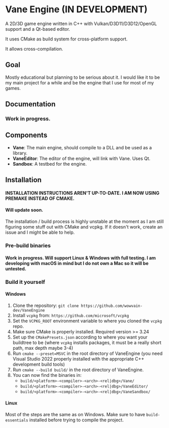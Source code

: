 # Vane Engine (IN DEVELOPMENT)

A 2D/3D game engine written in C++ with Vulkan/D3D11/D3D12/OpenGL support and a Qt-based editor.

It uses CMake as build system for cross-platform support.

It allows cross-compilation.

## Goal

Mostly educational but planning to be serious about it. I would like it to be my main project for a while and be the engine that I use for most of my games.

## Documentation

### Work in progress.

## Components
- **Vane**: The main engine, should compile to a DLL and be used as a library.
- **VaneEditor**: The editor of the engine, will link with Vane. Uses Qt.
- **Sandbox**: A testbed for the engine.

## Installation

#### INSTALLATION INSTRUCTIONS AREN'T UP-TO-DATE. I AM NOW USING PREMAKE INSTEAD OF CMAKE.
#### Will update soon.

The installation / build process is highly unstable at the moment as I am still figuring some stuff out with CMake and vcpkg. If it doesn't work, create an issue and I might be able to help.

### Pre-build binaries

#### Work in progress. Will support Linux & Windows with full testing. I am developing with macOS in mind but I do not own a Mac so it will be untested.

### Build it yourself

#### Windows

1. Clone the repository: `git clone https://github.com/wowvain-dev/VaneEngine`
2. Install `vcpkg` from: `https://github.com/microsoft/vcpkg`
3. Set the `VCPKG_ROOT` environment variable to where you cloned the `vcpkg` repo.
4. Make sure CMake is properly installed. Required version >= 3.24
5. Set up the `CMakePresets.json` according to where you want your buildtree to be (where `vcpkg` installs packages, it must be a really short path, max depth maybe 3-4)
6. Run `cmake --preset=MSVC` in the root directory of VaneEngine (you need Visual Studio 2022 properly installed with the appropriate C++ development build tools)
7. Run `cmake --build build/` in the root directory of VaneEngine.
8. You can now find the binaries in:
    - `build/<platform>-<compiler>-<arch>-<rel|dbg>/Vane/`
    - `build/<platform>-<compiler>-<arch>-<rel|dbg>/VaneEditor/`
    - `build/<platform>-<compiler>-<arch>-<rel|dbg>/VaneSandbox/`

#### Linux

Most of the steps are the same as on Windows. Make sure to have `build-essentials` installed before trying to compile the project.


